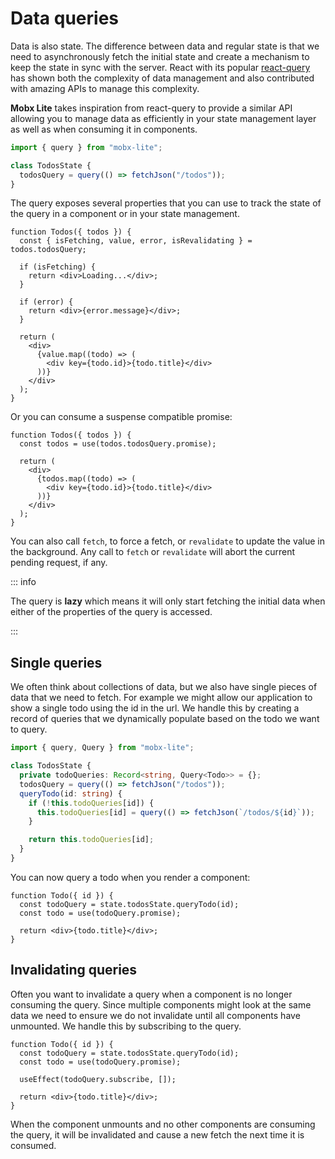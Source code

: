 # Data queries

Data is also state. The difference between data and regular state is that we need to asynchronously fetch the initial state and create a mechanism to keep the state in sync with the server. React with its popular [react-query](https://tanstack.com/query) has shown both the complexity of data management and also contributed with amazing APIs to manage this complexity.

**Mobx Lite** takes inspiration from react-query to provide a similar API allowing you to manage data as efficiently in your state management layer as well as when consuming it in components.

```ts
import { query } from "mobx-lite";

class TodosState {
  todosQuery = query(() => fetchJson("/todos"));
}
```

The query exposes several properties that you can use to track the state of the query in a component or in your state management.

```tsx
function Todos({ todos }) {
  const { isFetching, value, error, isRevalidating } = todos.todosQuery;

  if (isFetching) {
    return <div>Loading...</div>;
  }

  if (error) {
    return <div>{error.message}</div>;
  }

  return (
    <div>
      {value.map((todo) => (
        <div key={todo.id}>{todo.title}</div>
      ))}
    </div>
  );
}
```

Or you can consume a suspense compatible promise:

```tsx
function Todos({ todos }) {
  const todos = use(todos.todosQuery.promise);

  return (
    <div>
      {todos.map((todo) => (
        <div key={todo.id}>{todo.title}</div>
      ))}
    </div>
  );
}
```

You can also call `fetch`, to force a fetch, or `revalidate` to update the value in the background. Any call to `fetch` or `revalidate` will abort the current pending request, if any.

::: info

The query is **lazy** which means it will only start fetching the initial data when either of the properties of the query is accessed.

:::

## Single queries

We often think about collections of data, but we also have single pieces of data that we need to fetch. For example we might allow our application to show a single todo using the id in the url. We handle this by creating a record of queries that we dynamically populate based on the todo we want to query.

```ts
import { query, Query } from "mobx-lite";

class TodosState {
  private todoQueries: Record<string, Query<Todo>> = {};
  todosQuery = query(() => fetchJson("/todos"));
  queryTodo(id: string) {
    if (!this.todoQueries[id]) {
      this.todoQueries[id] = query(() => fetchJson(`/todos/${id}`));
    }

    return this.todoQueries[id];
  }
}
```

You can now query a todo when you render a component:

```tsx
function Todo({ id }) {
  const todoQuery = state.todosState.queryTodo(id);
  const todo = use(todoQuery.promise);

  return <div>{todo.title}</div>;
}
```

## Invalidating queries

Often you want to invalidate a query when a component is no longer consuming the query. Since multiple components might look at the same data we need to ensure we do not invalidate until all components have unmounted. We handle this by subscribing to the query.

```tsx
function Todo({ id }) {
  const todoQuery = state.todosState.queryTodo(id);
  const todo = use(todoQuery.promise);

  useEffect(todoQuery.subscribe, []);

  return <div>{todo.title}</div>;
}
```

When the component unmounts and no other components are consuming the query, it will be invalidated and cause a new fetch the next time it is consumed.
